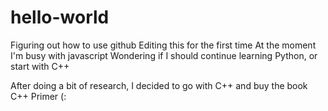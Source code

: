 # hello-world
Figuring out how to use github
Editing this for the first time
At the moment I'm busy with javascript
Wondering if I should continue learning Python, or start with C++

After doing a bit of research, I decided to go with C++ and buy the book C++ Primer (:
